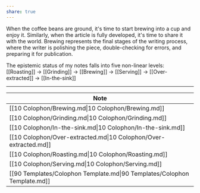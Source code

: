 ```yaml
---
share: true
---
```

When the coffee beans are ground, it's time to start brewing into a cup and enjoy it. Similarly, when the article is fully developed, it's time to share it with the world. Brewing represents the final stages of the writing process, where the writer is polishing the piece, double-checking for errors, and preparing it for publication.

The epistemic status of my notes falls into five non-linear levels: [[Roasting]] -> [[Grinding]] -> [[Brewing]] -> [[Serving]] -> [[Over-extracted]] -> [[In-the-sink]]

---
| Note                                                                     |
| ------------------------------------------------------------------------ |
| [[10 Colophon/Brewing.md\|10 Colophon/Brewing.md]]                       |
| [[10 Colophon/Grinding.md\|10 Colophon/Grinding.md]]                     |
| [[10 Colophon/In-the-sink.md\|10 Colophon/In-the-sink.md]]               |
| [[10 Colophon/Over-extracted.md\|10 Colophon/Over-extracted.md]]         |
| [[10 Colophon/Roasting.md\|10 Colophon/Roasting.md]]                     |
| [[10 Colophon/Serving.md\|10 Colophon/Serving.md]]                       |
| [[90 Templates/Colophon Template.md\|90 Templates/Colophon Template.md]] |

